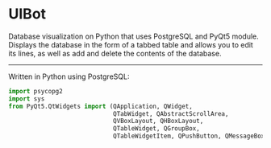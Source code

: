# UIBot

Database visualization on Python that uses PostgreSQL and PyQt5 module. Displays the database in the form of a tabbed table and allows you to edit its lines, as well as add and delete the contents of the database.
___
Written in Python using PostgreSQL:
```python
import psycopg2
import sys
from PyQt5.QtWidgets import (QApplication, QWidget,
                             QTabWidget, QAbstractScrollArea,
                             QVBoxLayout, QHBoxLayout,
                             QTableWidget, QGroupBox,
                             QTableWidgetItem, QPushButton, QMessageBox)
```
